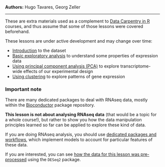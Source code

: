 **Authors:** Hugo Tavares, Georg Zeller

----

These are extra materials used as a complement to 
[Data Carpentry in R](http://www.datacarpentry.org/R-ecology-lesson/) 
courses, and thus assume that some of those lessons were covered beforehand. 

These lessons are under active development and may change over time:

* [Introduction](01_rnaseq_intro.html) to the dataset
* [Basic exploratory analysis](02_rnaseq_exploratory.html)
to understand some properties of expression data
* [Using principal component analysis (PCA)](03_rnaseq_pca.html)
to explore transcriptome-wide effects of our experimental design
* [Using clustering](04_rnaseq_clustering.html) to explore patterns of gene expression


### Important note

There are many dedicated packages to deal with RNAseq data, mostly 
within the [Bioconductor](https://bioconductor.org/) package repository. 

**This lesson is not about analysing RNAseq data** (that would be a topic for a whole 
course!), but rather to show you how the data manipulation principles learned 
so far can be applied to explore these kind of data. 

If you are doing RNAseq analysis, you should use 
[dedicated packages and workflows](https://www.bioconductor.org/help/workflows/rnaseqGene/), 
which implement models to account for particular features of these data.

If you are interested, you can see [how the data for this lesson was pre-processed](https://github.com/tavareshugo/data-carpentry-rnaseq/blob/master/prepare_fission_data.R) 
using the `DESeq2` package.

